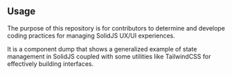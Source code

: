 ## Usage

The purpose of this repository is for contributors to determine and develope coding practices for managing SolidJS UX/UI experiences.

It is a component dump that shows a generalized example of state management in SolidJS coupled with some utilities like TailwindCSS for effectively building interfaces.
